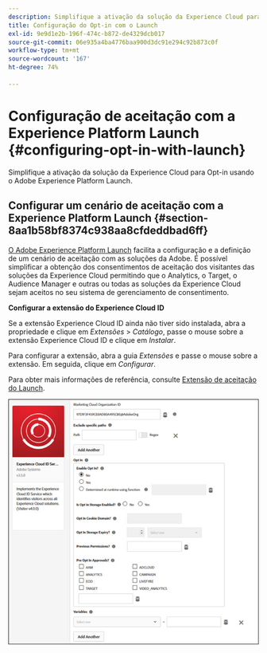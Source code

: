 ```yaml
---
description: Simplifique a ativação da solução da Experience Cloud para Opt-in usando o Adobe Experience Platform Launch.
title: Configuração do Opt-in com o Launch
exl-id: 9e9d1e2b-196f-474c-b872-de4329dcb017
source-git-commit: 06e935a4ba4776baa900d3dc91e294c92b873c0f
workflow-type: tm+mt
source-wordcount: '167'
ht-degree: 74%

---
```


# Configuração de aceitação com a Experience Platform Launch {#configuring-opt-in-with-launch}

Simplifique a ativação da solução da Experience Cloud para Opt-in usando o Adobe Experience Platform Launch.

## Configurar um cenário de aceitação com a Experience Platform Launch {#section-8aa1b58bf8374c938aa8cfdeddbad6ff}

[O Adobe Experience Platform Launch](https://experienceleague.adobe.com/docs/launch/using/home.html) facilita a configuração e a definição de um cenário de aceitação com as soluções da Adobe. É possível simplificar a obtenção dos consentimentos de aceitação dos visitantes das soluções da Experience Cloud permitindo que o Analytics, o Target, o Audience Manager e outras ou todas as soluções da Experience Cloud sejam aceitos no seu sistema de gerenciamento de consentimento.

**Configurar a extensão do Experience Cloud ID**

Se a extensão Experience Cloud ID ainda não tiver sido instalada, abra a propriedade e clique em *Extensões* > *Catálogo*, passe o mouse sobre a extensão Experience Cloud ID e clique em *Instalar*.

Para configurar a extensão, abra a guia *Extensões* e passe o mouse sobre a extensão. Em seguida, clique em *Configurar*.

Para obter mais informações de referência, consulte [Extensão de aceitação do Launch](https://experienceleague.adobe.com/docs/launch/using/extensions-ref/adobe-extension/id-service-extension/overview.html).

![](assets/optin-launch.jpg)
